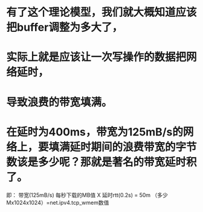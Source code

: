 # 有了这个理论模型，我们就大概知道应该把buffer调整为多大了，

# 实际上就是应该让一次写操作的数据把网络延时，

# 导致浪费的带宽填满。

# 在延时为400ms，带宽为125mB/s的网络上，要填满延时期间的浪费带宽的字节数该是多少呢？那就是著名的带宽延时积了。
即：
带宽(125mB/s) 每秒下载的MB值
X
延时rtt(0.2s) 
= 50m
（多少Mx1024x1024）=net.ipv4.tcp_wmem数值
